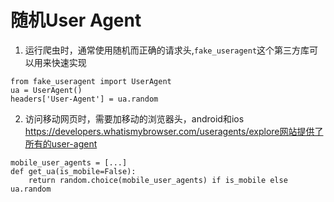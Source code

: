 # 随机User Agent

1. 运行爬虫时，通常使用随机而正确的请求头,`fake_useragent`这个第三方库可以用来快速实现
```
from fake_useragent import UserAgent
ua = UserAgent()
headers['User-Agent'] = ua.random
```

2. 访问移动网页时，需要加移动的浏览器头，android和ios
https://developers.whatismybrowser.com/useragents/explore网站提供了所有的user-agent

```
mobile_user_agents = [...]
def get_ua(is_mobile=False):
    return random.choice(mobile_user_agents) if is_mobile else ua.random
```